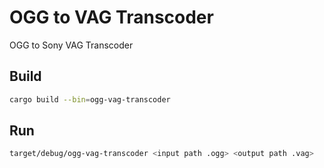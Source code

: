 # OGG to VAG Transcoder

OGG to Sony VAG Transcoder

## Build

```bash
cargo build --bin=ogg-vag-transcoder
```

## Run

```bash
target/debug/ogg-vag-transcoder <input path .ogg> <output path .vag>
```
